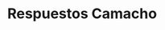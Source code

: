---
title: "Respuestos Camacho"
url: /santa-cruz-de-la-sierra/respuestos-camacho/
shop: piezas de automóviles
---